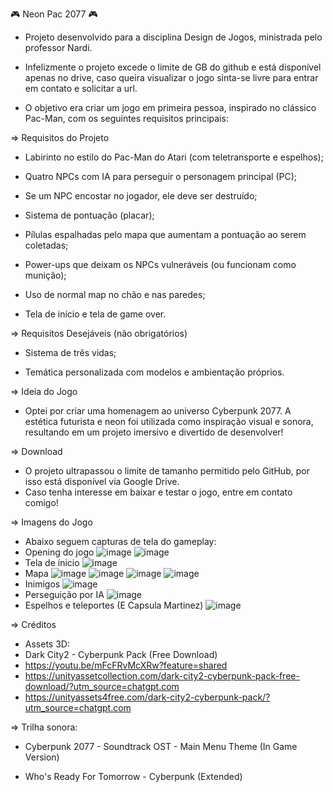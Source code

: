 🎮 Neon Pac 2077 🎮 
- Projeto desenvolvido para a disciplina Design de Jogos, ministrada pelo professor Nardi.
- Infelizmente o projeto excede o limite de GB do github e está disponível apenas no drive, caso queira visualizar o jogo sinta-se livre para entrar em contato e solicitar a url. 

- O objetivo era criar um jogo em primeira pessoa, inspirado no clássico Pac-Man, com os seguintes requisitos principais:

=> Requisitos do Projeto
- Labirinto no estilo do Pac-Man do Atari (com teletransporte e espelhos);

- Quatro NPCs com IA para perseguir o personagem principal (PC);

- Se um NPC encostar no jogador, ele deve ser destruído;

- Sistema de pontuação (placar);

- Pílulas espalhadas pelo mapa que aumentam a pontuação ao serem coletadas;

- Power-ups que deixam os NPCs vulneráveis (ou funcionam como munição);

- Uso de normal map no chão e nas paredes;

- Tela de início e tela de game over.

=> Requisitos Desejáveis (não obrigatórios)
- Sistema de três vidas;

- Temática personalizada com modelos e ambientação próprios.

=> Ideia do Jogo
- Optei por criar uma homenagem ao universo Cyberpunk 2077. A estética futurista e neon foi utilizada como inspiração visual e sonora, resultando em um projeto imersivo e divertido de desenvolver!

=> Download
- O projeto ultrapassou o limite de tamanho permitido pelo GitHub, por isso está disponível via Google Drive.
- Caso tenha interesse em baixar e testar o jogo, entre em contato comigo!

=> Imagens do Jogo
- Abaixo seguem capturas de tela do gameplay:
- Opening do jogo
![image](https://github.com/user-attachments/assets/58895baf-0405-4c62-9f84-19228af14550)
![image](https://github.com/user-attachments/assets/de205567-bee8-47ef-8240-5daa2c79dafe)
- Tela de ínicio 
![image](https://github.com/user-attachments/assets/093fdb3d-a5c2-4335-9738-9fbeffd24cac)
- Mapa
  ![image](https://github.com/user-attachments/assets/91335f3d-cdfb-4a2e-8952-15f851c4b1e7)
  ![image](https://github.com/user-attachments/assets/c0d9f200-dd18-4899-bc1a-475faf2367ca)
  ![image](https://github.com/user-attachments/assets/738cc453-874f-4609-957f-fdf92777d165)
  ![image](https://github.com/user-attachments/assets/e93a90c6-fe70-40a3-a9f1-8c49eaf3b3e4)
- Inimigos
  ![image](https://github.com/user-attachments/assets/7e98848e-6c15-4d80-8301-67160489a9c5)
- Perseguição por IA
  ![image](https://github.com/user-attachments/assets/9f223b83-483f-4b9b-8bbf-fa8452de0b87)
- Espelhos e teleportes (E Capsula Martinez)
  ![image](https://github.com/user-attachments/assets/dc45a164-ae72-40af-a595-2d65a07f403c)


=> Créditos
- Assets 3D: 
- Dark City2 - Cyberpunk Pack (Free Download)
- https://youtu.be/mFcFRvMcXRw?feature=shared
- https://unityassetcollection.com/dark-city2-cyberpunk-pack-free-download/?utm_source=chatgpt.com
- https://unityassets4free.com/dark-city2-cyberpunk-pack/?utm_source=chatgpt.com

=> Trilha sonora:

- Cyberpunk 2077 - Soundtrack OST - Main Menu Theme (In Game Version)

- Who's Ready For Tomorrow - Cyberpunk (Extended)
